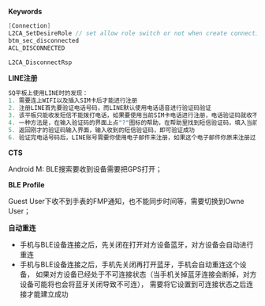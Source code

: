 
**Keywords**
```c
[Connection]
L2CA_SetDesireRole // set allow role switch or not when create connection
btm_sec_disconnected
ACL_DISCONNECTED

L2CA_DisconnectRsp
```

**LINE注册**
```c
SQ平板上使用LINE时的发现：
1. 需要连上WIFI以及插入SIM卡后才能进行注册
2. 注册LINE首先要验证电话号码，而LINE默认使用电话语音进行验证码验证
3. 该平板只能收发短信不能拨打电话，如果要使用当前SIM卡电话进行注册，电话验证码就收不到
4. 一种方法是，在输入验证码的界面上点"?"图标的帮助，在帮助里找到短信验证码，填入当前SIM电话号码就可以获取到短信验证码
5. 返回刚才的验证码输入界面，输入收到的短信验证码，即可验证成功
6. 验证完电话号码后，LINE账号需要你使用电子邮件来注册，如果这个电子邮件你原来注册过，原来的账号会清除
```

**CTS**

Android M: BLE搜索要收到设备需要把GPS打开；

**BLE Profile**

Guest User下收不到手表的FMP通知，也不能同步时间等，需要切换到Owne User；

**自动重连**
- 手机与BLE设备连接之后，先关闭在打开对方设备蓝牙，对方设备会自动进行重连
- 手机与BLE设备连接之后，手机先关闭再打开蓝牙，手机会自动重连这个设备，
  如果对方设备已经处于不可连接状态（当手机关掉蓝牙连接会断掉，对方设备可能将也会将蓝牙关闭导致不可连），
  需要将它设置到可连接状态之后连接才能建立成功
